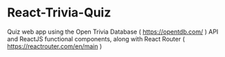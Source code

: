 # React-Trivia-Quiz

Quiz web app using the Open Trivia Database ( https://opentdb.com/ ) API and ReactJS functional components, along with React Router ( https://reactrouter.com/en/main )
